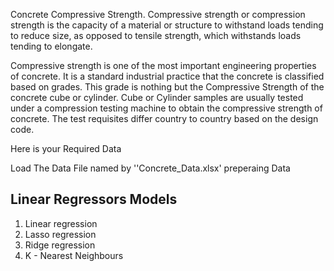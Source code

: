 Concrete Compressive Strength. Compressive strength or compression strength is the capacity of a material or structure to withstand loads tending to reduce size, as opposed to tensile strength, which withstands loads tending to elongate.

Compressive strength is one of the most important engineering properties of concrete. It is a standard industrial practice that the concrete is classified based on grades. This grade is nothing but the Compressive Strength of the concrete cube or cylinder. Cube or Cylinder samples are usually tested under a compression testing machine to obtain the compressive strength of concrete. The test requisites differ country to country based on the design code.

Here is your Required Data

Load The Data File named by ''Concrete_Data.xlsx'
preperaing Data

## **Linear Regressors Models**
1. Linear regression
2. Lasso regression
3. Ridge regression
4. K - Nearest Neighbours
